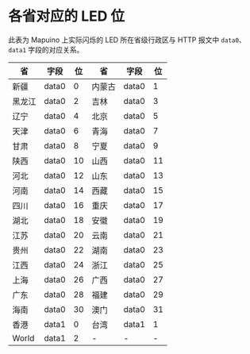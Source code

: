# 各省对应的 LED 位

此表为 Mapuino 上实际闪烁的 LED 所在省级行政区与 HTTP 报文中 `data0`、`data1` 字段的对应关系。

| 省 | 字段 | 位 | 省 | 字段 | 位 |
|----|-----|----|----|------|---|
| 新疆 | data0 | 0 | 内蒙古 | data0 | 1 |
| 黑龙江 | data0 | 2 | 吉林 | data0 | 3 |
| 辽宁 | data0 | 4 | 北京 | data0 | 5 |
| 天津 | data0 | 6 | 青海 | data0 | 7 |
| 甘肃 | data0 | 8 | 宁夏 | data0 | 9 |
| 陕西 | data0 | 10 | 山西 | data0 | 11 |
| 河北 | data0 | 12 | 山东 | data0 | 13 |
| 河南 | data0 | 14 | 西藏 | data0 | 15 |
| 四川 | data0 | 16 | 重庆 | data0 | 17 |
| 湖北 | data0 | 18 | 安徽 | data0 | 19 |
| 江苏 | data0 | 20 | 云南 | data0 | 21 |
| 贵州 | data0 | 22 | 湖南 | data0 | 23 |
| 江西 | data0 | 24 | 浙江 | data0 | 25 |
| 上海 | data0 | 26 | 广西 | data0 | 27 |
| 广东 | data0 | 28 | 福建 | data0 | 29 |
| 海南 | data0 | 30 | 澳门 | data0 | 31 |
| 香港 | data1 | 0 | 台湾 | data1 | 1 |
| World | data1 | 2 | - | - | - |
